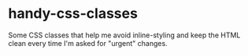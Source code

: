 # handy-css-classes
Some CSS classes that help me avoid inline-styling and keep the HTML clean every time I'm asked for "urgent" changes.
